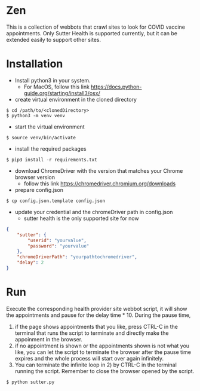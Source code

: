 # Zen
This is a collection of webbots that crawl sites to look for COVID vaccine appointments.
Only Sutter Health is supported currently, but it can be extended easily to support other sites.

# Installation
* Install python3 in your system.  
  * For MacOS, follow this link https://docs.python-guide.org/starting/install3/osx/
* create virtual environment in the cloned directory 
```
$ cd /path/to/<clonedDirectory>
$ python3 -m venv venv
```
* start the virtual environment
```
$ source venv/bin/activate
```
* install the required packages
```
$ pip3 install -r requirements.txt
```
* download ChromeDriver with the version that matches your Chrome browser version
  * follow this link https://chromedriver.chromium.org/downloads
* prepare config.json
```
$ cp config.json.template config.json
```
* update your credential and the chromeDriver path in config.json
  * sutter health is the only supported site for now
```json
{
    "sutter": {
        "userid": "yourvalue",
        "password": "yourvalue"
    },
    "chromeDriverPath": "yourpathtochromedriver",
    "delay": 2
}

```

# Run
Execute the corresponding health provider site webbot script, it will show the appointments and pause for the delay time * 10.   During the pause time, 
1. if the page shows appointments that you like, press CTRL-C in the terminal that runs the script to terminate and directly make the appoinment in the browser.
2. if no appointment is shown or the appointments shown is not what you like, you can let the script to terminate the browser after the pause time expires and the whole process will start over again  infinitely.
3. You can terminate the infinite loop in 2) by CTRL-C in the terminal running the script.  Remember to close the browser opened by the script. 
```
$ python sutter.py
```